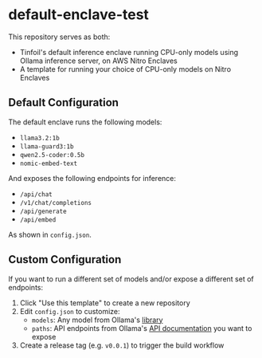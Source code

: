 # default-enclave-test

This repository serves as both:

- Tinfoil's default inference enclave running CPU-only models using Ollama inference server, on AWS Nitro Enclaves
- A template for running your choice of CPU-only models on Nitro Enclaves

## Default Configuration

The default enclave runs the following models:

- `llama3.2:1b`
- `llama-guard3:1b`
- `qwen2.5-coder:0.5b`
- `nomic-embed-text`

And exposes the following endpoints for inference:

- `/api/chat`
- `/v1/chat/completions`
- `/api/generate`
- `/api/embed`

As shown in `config.json`.

## Custom Configuration

If you want to run a different set of models and/or expose a different set of endpoints:

1. Click "Use this template" to create a new repository
2. Edit `config.json` to customize:
    - `models`: Any model from Ollama's [library](https://ollama.com/library)
    - `paths`: API endpoints from Ollama's [API documentation](https://ollama.ai/docs/api) you want to expose
3. Create a release tag (e.g. `v0.0.1`) to trigger the build workflow
